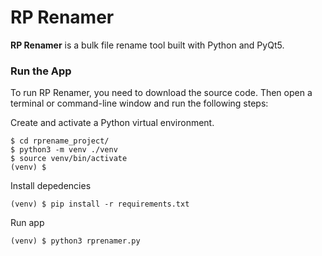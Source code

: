 # RP Renamer

**RP Renamer** is a bulk file rename tool built with Python and PyQt5.

### Run the App

To run RP Renamer, you need to download the source code. Then open a terminal or command-line window and run the following steps:

Create and activate a Python virtual environment.

```
$ cd rprename_project/
$ python3 -m venv ./venv
$ source venv/bin/activate
(venv) $
```

Install depedencies

```
(venv) $ pip install -r requirements.txt
```

Run app

```
(venv) $ python3 rprenamer.py
```
